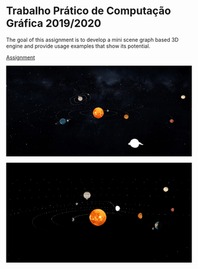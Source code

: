 # Trabalho Prático de Computação Gráfica 2019/2020
The goal of this assignment is to develop a mini scene graph based 3D engine and provide usage examples that show its potential.

[Assignment](https://github.com/filipeguimaraes/CG1920/blob/master/assignment.PDF)

![Without Lights](./nolight.png)

![With Lights](./light.png)
